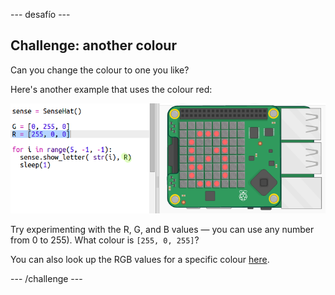 \--- desafío \---

## Challenge: another colour

Can you change the colour to one you like?

Here's another example that uses the colour red:

![captura de pantalla](images/timer-red.png)

Try experimenting with the R, G, and B values — you can use any number from 0 to 255). What colour is `[255, 0, 255]`?

You can also look up the RGB values for a specific colour <a href="http://jumpto.cc/colours" target="_blank">here</a>.

\--- /challenge \---